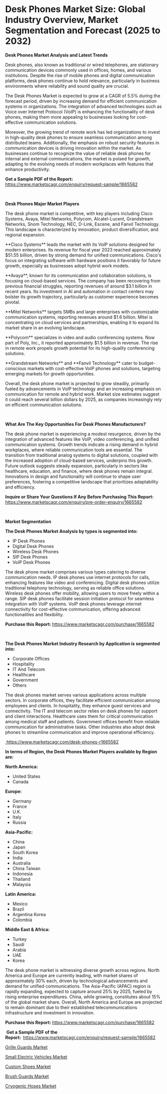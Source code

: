 <p><h1>Desk Phones Market Size: Global Industry Overview, Market Segmentation and Forecast (2025 to 2032)</h1></p><p><strong>Desk Phones Market Analysis and Latest Trends</strong></p>
<p><p>Desk phones, also known as traditional or wired telephones, are stationary communication devices commonly used in offices, homes, and various institutions. Despite the rise of mobile phones and digital communication platforms, desk phones continue to hold relevance, particularly in business environments where reliability and sound quality are crucial.</p><p>The Desk Phones Market is expected to grow at a CAGR of 5.5% during the forecast period, driven by increasing demand for efficient communication systems in organizations. The integration of advanced technologies such as Voice over Internet Protocol (VoIP) is enhancing the functionality of desk phones, making them more appealing to businesses looking for cost-effective communication solutions.</p><p>Moreover, the growing trend of remote work has led organizations to invest in high-quality desk phones to ensure seamless communication among distributed teams. Additionally, the emphasis on robust security features in communication devices is driving innovation within the market. As businesses continue to recognize the value of reliable desk phones for internal and external communications, the market is poised for growth, adapting to the evolving needs of modern workplaces with features that enhance productivity.</p></p>
<p><strong>Get a Sample PDF of the Report:&nbsp;</strong> <a href="https://www.marketscagr.com/enquiry/request-sample/1665582?utm_campaign=1920&utm_medium=2&utm_source=Github&utm_content=ia&utm_term=06022025&utm_id=desk-phones">https://www.marketscagr.com/enquiry/request-sample/1665582</a></p>
<p>&nbsp;</p>
<p><strong>Desk Phones Major Market Players</strong></p>
<p><p>The desk phone market is competitive, with key players including Cisco Systems, Avaya, Mitel Networks, Polycom, Alcatel-Lucent, Grandstream Networks, Snom Technology, NEC, D-Link, Escene, and Fanvil Technology. This landscape is characterized by innovation, product diversification, and regional expansion.</p><p>**Cisco Systems** leads the market with its VoIP solutions designed for modern enterprises. Its revenue for fiscal year 2023 reached approximately $51.55 billion, driven by strong demand for unified communications. Cisco's focus on integrating software with hardware positions it favorably for future growth, especially as businesses adopt hybrid work models.</p><p>**Avaya**, known for its communication and collaboration solutions, is focusing on cloud-based services. The company has been recovering from previous financial struggles, reporting revenues of around $3.1 billion in recent years. Its investment in AI and automation in contact centers may bolster its growth trajectory, particularly as customer experience becomes pivotal.</p><p>**Mitel Networks** targets SMBs and large enterprises with customizable communication systems, reporting revenues around $1.6 billion. Mitel is concentrating on cloud services and partnerships, enabling it to expand its market share in an evolving landscape.</p><p>**Polycom** specializes in video and audio conferencing systems. Now part of Poly, Inc., it reported approximately $1.5 billion in revenue. The rise in remote work propels growth potential for its high-quality conferencing solutions.</p><p>**Grandstream Networks** and **Fanvil Technology** cater to budget-conscious markets with cost-effective VoIP phones and solutions, targeting emerging markets for growth opportunities. </p><p>Overall, the desk phone market is projected to grow steadily, primarily fueled by advancements in VoIP technology and an increasing emphasis on communication for remote and hybrid work. Market size estimates suggest it could reach several billion dollars by 2025, as companies increasingly rely on efficient communication solutions.</p></p>
<p>&nbsp;</p>
<p><strong>What Are The Key Opportunities For Desk Phones Manufacturers?</strong></p>
<p><p>The desk phone market is experiencing a modest resurgence, driven by the integration of advanced features like VoIP, video conferencing, and unified communication systems. Growth trends indicate a rising demand in hybrid workplaces, where reliable communication tools are essential. The transition from traditional analog systems to digital solutions, coupled with the increased adoption of cloud-based services, underpins this growth. Future outlook suggests steady expansion, particularly in sectors like healthcare, education, and finance, where desk phones remain integral. Innovations in design and functionality will continue to shape user preferences, fostering a competitive landscape that prioritizes adaptability and efficiency.</p></p>
<p><strong>Inquire or Share Your Questions If Any Before Purchasing This Report:</strong> <a href="https://www.marketscagr.com/enquiry/pre-order-enquiry/1665582?utm_campaign=1920&utm_medium=2&utm_source=Github&utm_content=ia&utm_term=06022025&utm_id=desk-phones">https://www.marketscagr.com/enquiry/pre-order-enquiry/1665582</a></p>
<p>&nbsp;</p>
<p><strong>Market Segmentation</strong></p>
<p><strong>The Desk Phones Market Analysis by types is segmented into:</strong></p>
<p><ul><li>IP Desk Phones</li><li>Digital Desk Phones</li><li>Wireless Desk Phones</li><li>SIP Desk Phones</li><li>VoIP Desk Phones</li></ul></p>
<p><p>The desk phone market comprises various types catering to diverse communication needs. IP desk phones use internet protocols for calls, enhancing features like video and conferencing. Digital desk phones utilize traditional telephony technology, serving as reliable office solutions. Wireless desk phones offer mobility, allowing users to move freely within a range. SIP desk phones facilitate session initiation protocol for seamless integration with VoIP systems. VoIP desk phones leverage internet connectivity for cost-effective communication, offering advanced functionalities and flexibility.</p></p>
<p><strong>Purchase this Report:&nbsp;</strong><a href="https://www.marketscagr.com/purchase/1665582?utm_campaign=1920&utm_medium=2&utm_source=Github&utm_content=ia&utm_term=06022025&utm_id=desk-phones">https://www.marketscagr.com/purchase/1665582</a></p>
<p>&nbsp;</p>
<p><strong>The Desk Phones Market Industry Research by Application is segmented into:</strong></p>
<p><ul><li>Corporate Offices</li><li>Hospitality</li><li>IT And Telecom</li><li>Healthcare</li><li>Government</li><li>Others</li></ul></p>
<p><p>The desk phones market serves various applications across multiple sectors. In corporate offices, they facilitate efficient communication among employees and clients. In hospitality, they enhance guest services and connectivity. The IT and telecom sector relies on desk phones for support and client interactions. Healthcare uses them for critical communication among medical staff and patients. Government offices benefit from reliable communication for administrative tasks. Other industries also adopt desk phones to streamline communication and improve operational efficiency.</p></p>
<p><a href="https://www.marketscagr.com/desk-phones-r1665582?utm_campaign=1920&utm_medium=2&utm_source=Github&utm_content=ia&utm_term=06022025&utm_id=desk-phones">&nbsp;https://www.marketscagr.com/desk-phones-r1665582</a></p>
<p><strong>In terms of Region, the Desk Phones Market Players available by Region are:</strong></p>
<p>
    <p> <strong> North America: </strong>
        <ul>
            <li>United States</li>
            <li>Canada</li>
        </ul>
        </p> 
    <p> <strong> Europe: </strong>
        <ul>
            <li>Germany</li>
            <li>France</li>
            <li>U.K.</li>
            <li>Italy</li>
            <li>Russia</li>
        </ul>
        </p> 
    <p> <strong> Asia-Pacific: </strong>
        <ul>
            <li>China</li>
            <li>Japan</li>
            <li>South Korea</li>
            <li>India</li>
            <li>Australia</li>
            <li>China Taiwan</li>
            <li>Indonesia</li>
            <li>Thailand</li>
            <li>Malaysia</li>
        </ul>
        </p> 
    <p> <strong> Latin America: </strong>
        <ul>
            <li>Mexico</li>
            <li>Brazil</li>
            <li>Argentina Korea</li>
            <li>Colombia</li>
        </ul>
        </p> 
    <p> <strong> Middle East & Africa: </strong>
        <ul>
            <li>Turkey</li>
            <li>Saudi</li>
            <li>Arabia</li>
            <li>UAE</li>
            <li>Korea</li>
        </ul>
    </p>
    </p>
<p><p>The desk phone market is witnessing diverse growth across regions. North America and Europe are currently leading, with market shares of approximately 30% each, driven by technological advancements and demand for unified communications. The Asia-Pacific (APAC) region is rapidly expanding, expected to capture around 25% by 2025, fueled by rising enterprise expenditures. China, while growing, constitutes about 15% of the global market share. Overall, North America and Europe are projected to remain dominant due to their established telecommunications infrastructure and investment in innovation.</p></p>
<p><strong>Purchase this Report: </strong><a href="https://www.marketscagr.com/purchase/1665582?utm_campaign=1920&utm_medium=2&utm_source=Github&utm_content=ia&utm_term=06022025&utm_id=desk-phones">https://www.marketscagr.com/purchase/1665582</a></p>
<p>&nbsp;<strong>Get a Sample PDF of the Report:&nbsp;&nbsp;</strong><a href="https://www.marketscagr.com/enquiry/request-sample/1665582?utm_campaign=1920&utm_medium=2&utm_source=Github&utm_content=ia&utm_term=06022025&utm_id=desk-phones">https://www.marketscagr.com/enquiry/request-sample/1665582</a></p>
<p><strong></strong></p>
<p><p><a href="https://www.linkedin.com/pulse/growth-journey-grille-guards-market-uncovering-49-cagr-through-ixeue?utm_campaign=1920&utm_medium=2&utm_source=Github&utm_content=ia&utm_term=06022025&utm_id=desk-phones">Grille Guards Market</a></p><p><a href="https://www.linkedin.com/pulse/factors-affecting-small-electric-vehiclesmarket-growth-izegc?utm_campaign=1920&utm_medium=2&utm_source=Github&utm_content=ia&utm_term=06022025&utm_id=desk-phones">Small Electric Vehicles Market</a></p><p><a href="https://github.com/ChiragRP21/Market-Research-Report-List-7/blob/main/custom-shoes-market.md?utm_campaign=1920&utm_medium=2&utm_source=Github&utm_content=ia&utm_term=06022025&utm_id=desk-phones">Custom Shoes Market</a></p><p><a href="https://www.linkedin.com/pulse/brush-guards-market-analysis-new-trends-size-growth-expected-odlxe?utm_campaign=1920&utm_medium=2&utm_source=Github&utm_content=ia&utm_term=06022025&utm_id=desk-phones">Brush Guards Market</a></p><p><a href="https://github.com/leyesamilej/Market-Research-Report-List-1/blob/main/cryogenic-hoses-market.md?utm_campaign=1920&utm_medium=2&utm_source=Github&utm_content=ia&utm_term=06022025&utm_id=desk-phones">Cryogenic Hoses Market</a></p></p>